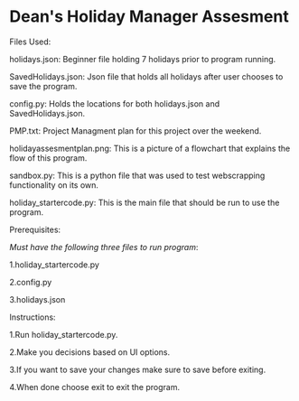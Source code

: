 # Dean's Holiday Manager Assesment

Files Used:

holidays.json:  Beginner file holding 7 holidays prior to program running.

SavedHolidays.json: Json file that holds all holidays after user chooses to save the program.

config.py:  Holds the locations for both holidays.json and SavedHolidays.json.

PMP.txt:    Project Managment plan for this project over the weekend.

holidayassesmentplan.png:   This is a picture of a flowchart that explains the flow of this program.

sandbox.py: This is a python file that was used to test webscrapping functionality on its own.

holiday_startercode.py: This is the main file that should be run to use the program.


Prerequisites:

*Must have the following three files to run program*:

1.holiday_startercode.py

2.config.py

3.holidays.json


Instructions:

1.Run holiday_startercode.py.

2.Make you decisions based on UI options.

3.If you want to save your changes make sure to save before exiting.

4.When done choose exit to exit the program.
